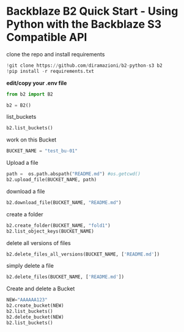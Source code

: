 # Backblaze B2 Quick Start - Using Python with the Backblaze S3 Compatible API 

clone the repo and install requirements
```python
!git clone https://github.com/diramazioni/b2-python-s3 b2
!pip install -r requirements.txt
```
**edit/copy your .env file**

```python
from b2 import B2 
```
```python
b2 = B2()
```
list_buckets
```python
b2.list_buckets()
```
work on this Bucket
```python
BUCKET_NAME = "test_bu-01"
```
Upload a file
```python
path =  os.path.abspath("README.md") #os.getcwd()
b2.upload_file(BUCKET_NAME, path)
```
download a file
```python
b2.download_file(BUCKET_NAME, "README.md")
```
create a folder
```python
b2.create_folder(BUCKET_NAME, "fold1")
b2.list_object_keys(BUCKET_NAME)
```
delete all versions of files
```python
b2.delete_files_all_versions(BUCKET_NAME, ['README.md'])
```
simply delete a file
```python
b2.delete_files(BUCKET_NAME, ['README.md'])
```
Create and delete a Bucket
```python
NEW="AAAAAA123"
b2.create_bucket(NEW)
b2.list_buckets()
b2.delete_bucket(NEW)
b2.list_buckets()
```
